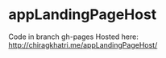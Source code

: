 # appLandingPageHost
Code in branch gh-pages
Hosted here: http://chiragkhatri.me/appLandingPageHost/